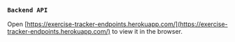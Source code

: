 
### `Backend API`

Open [https://exercise-tracker-endpoints.herokuapp.com/](https://exercise-tracker-endpoints.herokuapp.com/) to view it in the browser.
